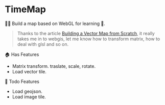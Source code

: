 # TimeMap

👏🏻 Build a map based on WebGL for learning 📖.

> Thanks to the article [Building a Vector Map from Scratch](https://ckochis.com/building-a-vector-map-from-scratch), it really takes me in to webgis, let me know how to transform matrix, how to deal with glsl and so on.

🏠 Has Features
- Matrix transform. traslate, scale, rotate.
- Load vector tile.

🚧 Todo Features
- Load geojson.
- Load image tile.